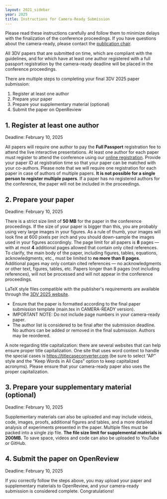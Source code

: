 ```yaml
---
layout: 2021_sidebar
year: 2025
title: Instructions for Camera-Ready Submission
---
```


Please read these instructions carefully and follow them to minimize delays with the finalization of the conference proceedings.
If you have questions about the camera-ready, please contact the <a href="mailto:3dv25pubchair@googlegroups.com">publication chair</a>. 

All 3DV papers that are submitted on time, which are compliant with the guidelines, and for which have at least one author registered with a full passport registration by the camera-ready deadline will be placed in the conference proceedings.

There are multiple steps to completing your final 3DV 2025 paper submission:

<ol>
 <li>Register at least one author</li>
 <li>Prepare your paper</li>
 <li>Prepare your supplementary material (optional)</li>
 <li>Submit the paper on OpenReview</li>
</ol>

<h2>1. Register at least one author</h2>

Deadline: February 10, 2025

All papers will require one author to pay the <b>Full Passport</b> registration fee to attend the live interactive presentations.
At least one author for each paper must register to attend the conference using our <a href="https://3dvconf.github.io/2025/registration/">online registration</a>.
Provide your paper ID at registration time so that your paper can be matched with your co-authors.
Please note that we will require one registration for each paper in case of authors of multiple papers.
<b>It is not possible for a single person to register multiple papers</b>.
If a paper has no registered authors for the conference, the paper will not be included in the proceedings.

<h2>2. Prepare your paper</h2>

Deadline: February 10, 2025

There is a strict size limit of <b>50 MB</b> for the paper in the conference proceedings. If the size of your paper is bigger than this, you are probably using very large images in your figures. As a rule of thumb, your images will look fine at 600 pixels per inch and you should down-sample the images used in your figures accordingly. 
The page limit for all papers is <b>8</b> pages — with at most <b>4</b> additional pages allowed that contain only cited references.
To clarify, the main body of the paper, including figures, tables, equations, acknowledgments, etc., must be limited to <b>no more than 8 pages</b>. Additional pages may only contain cited references — no acknowledgments or other text, figures, tables, etc. Papers longer than 8 pages (not including references), will not be processed and will not appear in the conference proceedings.

LaTeX style files compatible with the publisher's requirements are available through the <a href="https://3dvconf.github.io/2025/author-guidelines/">3DV 2025 website</a>.

<ul>
<li>Ensure that the paper is formatted according to the final paper submission template (main.tex in CAMERA-READY version).</li>
<li>IMPORTANT NOTE: Do not include page numbers in your camera-ready paper. </li>
<li>The author list is considered to be final after the submission deadline. No authors can be added or removed in the final submission. Authors may be reordered.</li>
</ul>

A note regarding title capitalization: there are several websites that can help ensure proper title capitalization. One site that uses word context to handle the special cases is <a href="https://titlecaseconverter.com/">https://titlecaseconverter.com</a> (be sure to select “AP” style and the “Keep Words in All Caps” option to keep capitalized acronyms). Please ensure that your camera-ready paper also uses the proper capitalization.

<h2>3. Prepare your supplementary material (optional)</h2>

Deadline: February 10, 2025

Supplementary materials can also be uploaded and may include videos, code, images, proofs, additional figures and tables, and a more detailed analysis of experiments presented in the paper. Multiple files must be packed into a single zip file. <b>The file size limit for supplemental materials is 200MB.</b> To save space, videos and code can also be uploaded to YouTube or GitHub.


<h2>4. Submit the paper on OpenReview</h2>

Deadline: February 10, 2025

If you correctly follow the steps above, you may upload your paper and supplementary materials to OpenReview, and your camera-ready submission is considered complete. Congratulations!
